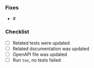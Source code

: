 <!--

Please add a short description of the change.

Before opening a PR follow the steps in CONTRIBUTING.md.

When applicable, link the PR to the appropriate issue

-->

### Fixes

- #<number>

### Checklist

- [ ] Related tests were updated
- [ ] Related documentation was updated
- [ ] OpenAPI file was updated
- [ ] Run `tox`, no tests failed
